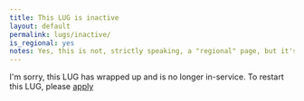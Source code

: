 ```yaml
---
title: This LUG is inactive
layout: default
permalink: lugs/inactive/
is_regional: yes
notes: Yes, this is not, strictly speaking, a "regional" page, but it's the easiest way to remove it from the header bar!
---
```

I'm sorry, this LUG has wrapped up and is no longer in-service. To restart this LUG, please [apply](/apply/)
